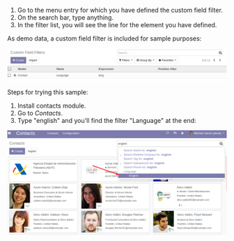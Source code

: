 1.  Go to the menu entry for which you have defined the custom field
    filter.
2.  On the search bar, type anything.
3.  In the filter list, you will see the line for the element you have
    defined.

As demo data, a custom field filter is included for sample purposes:

![image](../static/src/img/ir_ui_custom_field_filter.png)

Steps for trying this sample:

1.  Install contacts module.
2.  Go to *Contacts*.
3.  Type "english" and you'll find the filter "Language" at the end:

![image](../static/src/img/contact_search.png)
